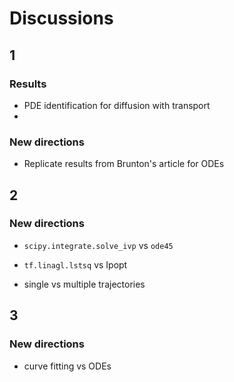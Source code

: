 # Discussions

## 1

### Results

- PDE identification for diffusion with transport
- 

### New directions 

- Replicate results from Brunton's article for ODEs

## 2

### New directions 

- `scipy.integrate.solve_ivp` vs `ode45`
 
- `tf.linagl.lstsq` vs Ipopt

- single vs multiple trajectories

## 3

### New directions 

- curve fitting vs ODEs